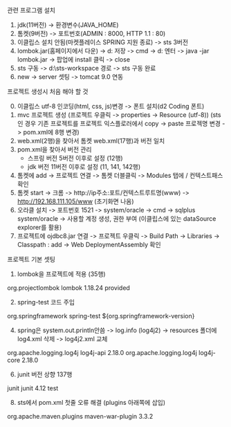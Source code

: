 관련 프로그램 설치
1. jdk(11버전) -> 환경변수(JAVA_HOME)
2. 톰켓(9버전) -> 포트번호(ADMIN : 8000, HTTP 1.1 : 80)
3. 이클립스 설치 안됨(마켓플레이스 SPRING 지원 종료) -> sts 3버전
4. lombok.jar(홈페이지에서 다운) -> d: 저장
   -> cmd -> d: 엔터 -> java -jar lombok.jar -> 팝업에 install 클릭 -> close
5. sts 구동 -> d:\sts-workspace 경로 -> sts 구동 완료
6. new -> server 셋팅 -> tomcat 9.0 연동

프로젝트 생성시 처음 해야 할 것 

0. 이클립스 utf-8 인코딩(html, css, js)변경 -> 폰트 설치(d2 Coding 폰트) 
1. mvc 프로젝트 생성 (프로젝트 우클릭 -> properties -> Resource (utf-8))
  (sts인 경우 기존 프로젝트를 프로젝트 익스플로러에서 copy -> paste 프로젝명 변경 -> pom.xml에 8행 변경)
2. web.xml(2행)을 찾아서 톰켓 web.xml(17행)과 버전 일치
3. pom.xml을 찾아서 버전 관리 
   - 스프링 버전 5버전 이후로 설정 (12행)
   - jdk 버전 11버전 이후로 설정 (11, 141, 142행)
4. 톰켓에 add -> 프로젝트 연결 -> 톰켓 더블클릭 -> Modules 탭에 / 컨텍스트패스 확인
5. 톰켓 start -> 크롬 -> http://ip주소:포트/컨텍스트루트명(www) 
   -> http://192.168.111.105/www (초기화면 나옴)
6. 오라클 설치 -> 포트번호 1521 -> system/oracle
   -> cmd -> sqlplus system/oracle 
   -> 사용할 계정 생성, 권한 부여 (이클립스에 있는 dataSource explorer를 활용)
7. 프로젝트에 ojdbc8.jar 연결 
   -> 프로젝트 우클릭 -> Build Path -> Libraries -> Classpath : add 
   -> Web DeploymentAssembly 확인

프로젝트 기본 셋팅
1. lombok을 프로젝트에 적용 (35행)
<dependency>
<!-- lombok 실행 코드 주입 -->
<!-- https://mvnrepository.com/artifact/org.projectlombok/lombok -->
    <groupId>org.projectlombok</groupId>
	    <artifactId>lombok</artifactId>
	    <version>1.18.24</version>
	    <scope>provided</scope>
</dependency>


2. spring-test 코드 주입
<dependency>
	<!-- spring-test 코드 주입 -> log를 작성 log4j를 log4j2로 변경-->
	<groupId>org.springframework</groupId>
	<artifactId>spring-test</artifactId>
	<version>${org.springframework-version}</version> <!-- 위에 정의된 버전 활용-->
</dependency>


4. spring은 system.out.println안씀 -> log.info (log4j2) -> resources 폴더에 log4.xml 삭제 -> log4j2.xml 교체
<dependency> 
	<!-- log4j2 활성화 : resources log4j2.xml 변경 https://logging.apache.org/log4j/2.x/maven-artifacts.html -->
	    <groupId>org.apache.logging.log4j</groupId>
	    <artifactId>log4j-api</artifactId>
	    <version>2.18.0</version>
</dependency>
<dependency>
	    <groupId>org.apache.logging.log4j</groupId>
	    <artifactId>log4j-core</artifactId>
	    <version>2.18.0</version>
</dependency>


6. junit 버전 상향 137행
<dependency>
	<!-- Test -->
	<!-- 메스드별 테스트 진행용 -->
	<groupId>junit</groupId>
	<artifactId>junit</artifactId>
	<version>4.12</version>
	<scope>test</scope>
</dependency> 

8. sts에서 pom.xml 첫줄 오류 해결 (plugins 아래쪽에 삽입)
<plugin>
<!-- https://mvnrepository.com/artifact/org.apache.maven.plugins/maven-war-plugin -->
	<groupId>org.apache.maven.plugins</groupId>
	<artifactId>maven-war-plugin</artifactId>
	<version>3.3.2</version>
</plugin>	






